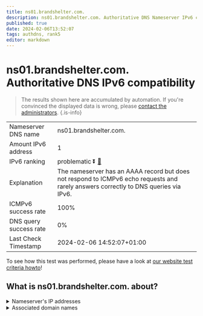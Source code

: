 ```yaml
---
title: ns01.brandshelter.com.
description: ns01.brandshelter.com. Authoritative DNS Nameserver IPv6 compatibility
published: true
date: 2024-02-06T13:52:07
tags: authdns, rank5
editor: markdown
---
```


# ns01.brandshelter.com. Authoritative DNS IPv6 compatibility

> The results shown here are accumulated by automation. If you're convinced the displayed data is wrong, please [contact the administrators](/howto/chat). 
{.is-info}




|   |   |
| - | - |
| Nameserver DNS name | ns01.brandshelter.com.
| Amount IPv6 address | 1
| IPv6 ranking | problematic :arrow_double_down: [🔗](/howto/ranking) |
| Explanation | The nameserver has an AAAA record but does not respond to ICMPv6 echo requests and rarely answers correctly to DNS queries via IPv6. |
| ICMPv6 success rate | 100%|
| DNS query success rate | 0% |
| Last Check Timestamp | 2024-02-06 14:52:07+01:00 |

To see how this test was performed, please have a look at [our website test criteria howto](/howto/testcriteria/authdns)!


## What is ns01.brandshelter.com. about?




<details>
<summary>Nameserver's IP addresses</summary>

2a04:2b00:14aa::12

</details>



<details>
<summary>Associated domain names</summary>

www.merckgroup.com

</details>
